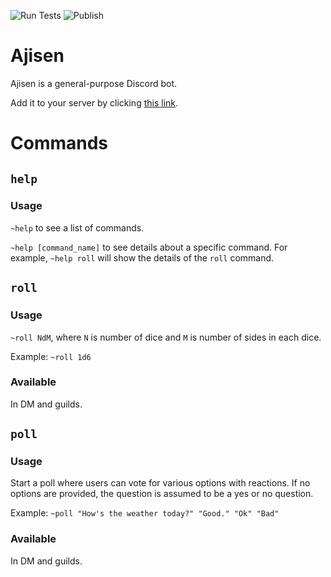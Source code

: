 ![Run Tests](https://github.com/yoloVoe/ajisen-rs/workflows/Run%20Tests/badge.svg)
![Publish](https://github.com/yoloVoe/ajisen-rs/workflows/Publish/badge.svg)

# Ajisen
Ajisen is a general-purpose Discord bot.

Add it to your server by clicking [this link](https://discordapp.com/api/oauth2/authorize?client_id=462110877991305217&permissions=27712&scope=bot).

# Commands

## `help`

### Usage

`~help` to see a list of commands.

`~help [command_name]` to see details about a specific command.
For example, `~help roll` will show the details of the `roll` command.

## `roll`

### Usage
`~roll NdM`, where `N` is number of dice and `M` is number of sides in each dice.

Example: `~roll 1d6`

### Available
In DM and guilds.

## `poll`

### Usage
Start a poll where users can vote for various options with reactions.
If no options are provided, the question is assumed to be a yes or no question.

Example: `~poll "How's the weather today?" "Good." "Ok" "Bad"`

### Available
In DM and guilds.
